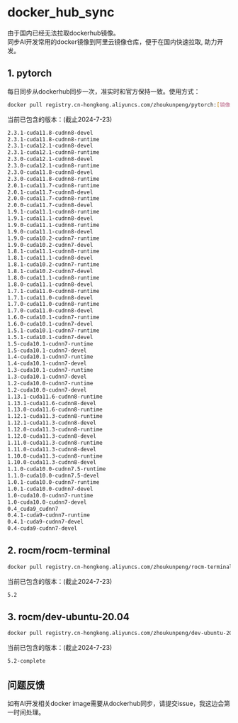 # docker_hub_sync
由于国内已经无法拉取dockerhub镜像。<br/>
同步AI开发常用的docker镜像到阿里云镜像仓库，便于在国内快速拉取, 助力开发。

## 1. pytorch
每日同步从dockerhub同步一次，准实时和官方保持一致。使用方式：
```bash
docker pull registry.cn-hongkong.aliyuncs.com/zhoukunpeng/pytorch:[镜像版本号]
```
当前已包含的版本：(截止2024-7-23)
```bash
2.3.1-cuda11.8-cudnn8-devel
2.3.1-cuda11.8-cudnn8-runtime
2.3.1-cuda12.1-cudnn8-devel 
2.3.1-cuda12.1-cudnn8-runtime 
2.3.0-cuda12.1-cudnn8-devel 
2.3.0-cuda12.1-cudnn8-runtime 
2.3.0-cuda11.8-cudnn8-devel 
2.3.0-cuda11.8-cudnn8-runtime
2.0.1-cuda11.7-cudnn8-runtime
2.0.1-cuda11.7-cudnn8-devel
2.0.0-cuda11.7-cudnn8-runtime
2.0.0-cuda11.7-cudnn8-devel
1.9.1-cuda11.1-cudnn8-runtime
1.9.1-cuda11.1-cudnn8-devel
1.9.0-cuda11.1-cudnn8-runtime
1.9.0-cuda11.1-cudnn8-devel
1.9.0-cuda10.2-cudnn7-runtime
1.9.0-cuda10.2-cudnn7-devel
1.8.1-cuda11.1-cudnn8-runtime
1.8.1-cuda11.1-cudnn8-devel
1.8.1-cuda10.2-cudnn7-runtime
1.8.1-cuda10.2-cudnn7-devel
1.8.0-cuda11.1-cudnn8-runtime
1.8.0-cuda11.1-cudnn8-devel
1.7.1-cuda11.0-cudnn8-runtime
1.7.1-cuda11.0-cudnn8-devel
1.7.0-cuda11.0-cudnn8-runtime
1.7.0-cuda11.0-cudnn8-devel
1.6.0-cuda10.1-cudnn7-runtime
1.6.0-cuda10.1-cudnn7-devel
1.5.1-cuda10.1-cudnn7-runtime
1.5.1-cuda10.1-cudnn7-devel
1.5-cuda10.1-cudnn7-runtime
1.5-cuda10.1-cudnn7-devel
1.4-cuda10.1-cudnn7-runtime
1.4-cuda10.1-cudnn7-devel
1.3-cuda10.1-cudnn7-runtime
1.3-cuda10.1-cudnn7-devel
1.2-cuda10.0-cudnn7-runtime
1.2-cuda10.0-cudnn7-devel
1.13.1-cuda11.6-cudnn8-runtime
1.13.1-cuda11.6-cudnn8-devel
1.13.0-cuda11.6-cudnn8-runtime
1.12.1-cuda11.3-cudnn8-runtime
1.12.1-cuda11.3-cudnn8-devel
1.12.0-cuda11.3-cudnn8-runtime
1.12.0-cuda11.3-cudnn8-devel
1.11.0-cuda11.3-cudnn8-runtime
1.11.0-cuda11.3-cudnn8-devel
1.10.0-cuda11.3-cudnn8-runtime
1.10.0-cuda11.3-cudnn8-devel
1.1.0-cuda10.0-cudnn7.5-runtime
1.1.0-cuda10.0-cudnn7.5-devel
1.0.1-cuda10.0-cudnn7-runtime
1.0.1-cuda10.0-cudnn7-devel
1.0-cuda10.0-cudnn7-runtime
1.0-cuda10.0-cudnn7-devel
0.4_cuda9_cudnn7
0.4.1-cuda9-cudnn7-runtime
0.4.1-cuda9-cudnn7-devel
0.4-cuda9-cudnn7-devel
```
## 2. rocm/rocm-terminal
```bash
docker pull registry.cn-hongkong.aliyuncs.com/zhoukunpeng/rocm-terminal:[镜像版本号]
```
当前已包含的版本：(截止2024-7-23)
```bash
5.2
```
## 3. rocm/dev-ubuntu-20.04
```bash
docker pull registry.cn-hongkong.aliyuncs.com/zhoukunpeng/dev-ubuntu-20.04:[镜像版本号]
```
当前已包含的版本：(截止2024-7-23)
```bash
5.2-complete
```
## 问题反馈
如有AI开发相关docker image需要从dockerhub同步，请提交issue，我这边会第一时间处理。
